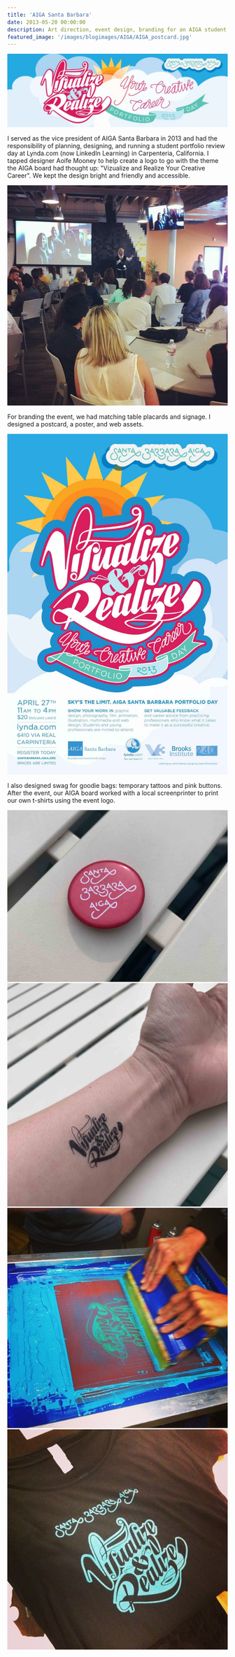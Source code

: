 ```yaml
---
title: 'AIGA Santa Barbara'
date: 2013-05-20 00:00:00
description: Art direction, event design, branding for an AIGA student portfolio review day
featured_image: '/images/blogimages/AIGA/AIGA_postcard.jpg'
---
```


![](/images/blogimages/AIGA/AIGA_portfoliobanner.jpg)

I served as the vice president of AIGA Santa Barbara in 2013 and had the responsibility of planning, designing, and running a student portfolio review day at Lynda.com (now LinkedIn Learning) in Carpenteria, California. I tapped designer Aoife Mooney to help create a logo to go with the theme the AIGA board had thought up: "Vizualize and Realize Your Creative Career". We kept the design bright and friendly and accessible.

![](/images/blogimages/AIGA/AIGAportfolioday.jpg)

For branding the event, we had matching table placards and signage. I designed a postcard, a poster, and web assets.

![](/images/blogimages/AIGA/AIGA_portfolioday_poster.jpg)

I also designed swag for goodie bags: temporary tattoos and pink buttons. After the event, our AIGA board worked with a local screenprinter to print our own t-shirts using the event logo.

<div class="gallery" data-columns="2">
	<img src="/images/blogimages/AIGA/AIGAbutton.jpg">
	<img src="/images/blogimages/AIGA/AIGAtattoo.jpg">
	<img src="/images/blogimages/AIGA/AIGAscreenprint.jpg">
	<img src="/images/blogimages/AIGA/AIGAtshirt.jpg">

</div>